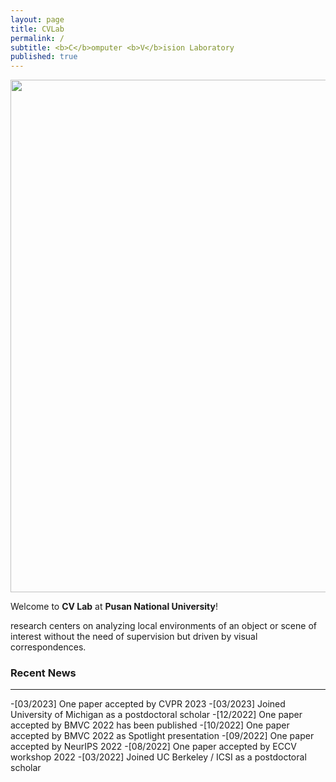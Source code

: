 ```yaml
---
layout: page
title: CVLab
permalink: /
subtitle: <b>C</b>omputer <b>V</b>ision Laboratory
published: true
---
```

<!-- <img src="img/2022_10_gwanak1.jpeg" width="820" align="center"/> -->
<img src="https://raw.githubusercontent.com/pnu-computer-vision-lab/pnu-computer-vision-lab.io/master/img/240405_ga.jpeg" width="820" align="center"/>


Welcome to **CV Lab** at **Pusan National University**! 

research centers on analyzing local environments of an object or scene of interest without the need of supervision but driven by visual correspondences.


### Recent News
<hr>

-[03/2023] One paper accepted by CVPR 2023
-[03/2023] Joined University of Michigan as a postdoctoral scholar
-[12/2022] One paper accepted by BMVC 2022 has been published
-[10/2022] One paper accepted by BMVC 2022 as Spotlight presentation
-[09/2022] One paper accepted by NeurIPS 2022
-[08/2022] One paper accepted by ECCV workshop 2022
-[03/2022] Joined UC Berkeley / ICSI as a postdoctoral scholar


